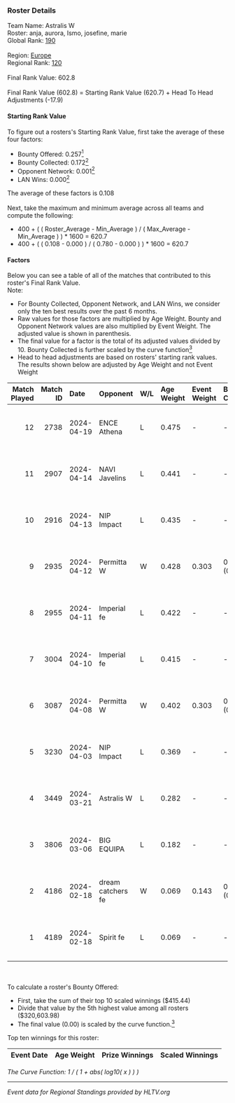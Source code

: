 ### Roster Details<br />
Team Name: Astralis W<br />
Roster: anja, aurora, Ismo, josefine, marie<br />
Global Rank: [190](../standings_global.md)<br />
<br />
Region: [Europe]( ../standings_europe.md)<br />
Regional Rank: [120]( ../standings_europe.md)<br />
<br />
Final Rank Value:  602.8<br />
<br />
Final Rank Value (602.8) = Starting Rank Value (620.7) + Head To Head Adjustments (-17.9)<br />

#### Starting Rank Value<br />
To figure out a rosters's Starting Rank Value, first take the average of these four factors:<br />
- Bounty Offered: 0.257[<sup>1</sup>](#table2)
- Bounty Collected: 0.172[<sup>2</sup>](#table1)
- Opponent Network: 0.001[<sup>2</sup>](#table1)
- LAN Wins: 0.000[<sup>2</sup>](#table1)

The average of these factors is 0.108<br />
<br />
Next, take the maximum and minimum average across all teams and compute the following:<br />
- 400 + ( ( Roster_Average - Min_Average ) / ( Max_Average - Min_Average ) ) * 1600 = 620.7
- 400 + ( ( 0.108 - 0.000 ) / ( 0.780 - 0.000 ) ) * 1600 = 620.7


#### Factors<br />
Below you can see a table of all of the matches that contributed to this roster's Final Rank Value.<br />
Note:<br />

- For Bounty Collected, Opponent Network, and LAN Wins, we consider only the ten best results over the past 6 months.
- Raw values for those factors are multiplied by Age Weight. Bounty and Opponent Network values are also multiplied by Event Weight. The adjusted value is shown in parenthesis.
- The final value for a factor is the total of its adjusted values divided by 10. Bounty Collected is further scaled by the curve function[<sup>3</sup>](#curveFunction)
- Head to head adjustments are based on rosters' starting rank values. The results shown below are adjusted by Age Weight and not Event Weight
<span id="table1"></span><br />


| Match Played | Match ID | Date       | Opponent          | W/L | Age Weight | Event Weight | Bounty Collected | Opponent Network | LAN Wins  | H2H Adj. | Roster                              |
| -: | -: | :- | :- | :- | :- | :- | :- | :- | :- | -: | :- |
|           12 |     2738 | 2024-04-19 | ENCE Athena       | L   | 0.475      | -            | -                | -                | -         |    -7.01 | anja, aurora, Ismo, josefine, marie |
|           11 |     2907 | 2024-04-14 | NAVI Javelins     | L   | 0.441      | -            | -                | -                | -         |    -3.34 | anja, aurora, Ismo, josefine, marie |
|           10 |     2916 | 2024-04-13 | NIP Impact        | L   | 0.435      | -            | -                | -                | -         |    -4.73 | anja, aurora, Ismo, josefine, marie |
|            9 |     2935 | 2024-04-12 | Permitta W        | W   | 0.428      | 0.303        | 0.000 (0.000)    | 0.016 (0.002)    | 0 (0.000) |     4.69 | anja, aurora, Ismo, josefine, marie |
|            8 |     2955 | 2024-04-11 | Imperial fe       | L   | 0.422      | -            | -                | -                | -         |    -1.11 | anja, aurora, Ismo, josefine, marie |
|            7 |     3004 | 2024-04-10 | Imperial fe       | L   | 0.415      | -            | -                | -                | -         |    -1.10 | anja, aurora, Ismo, josefine, marie |
|            6 |     3087 | 2024-04-08 | Permitta W        | W   | 0.402      | 0.303        | 0.000 (0.000)    | 0.016 (0.002)    | 0 (0.000) |     4.37 | anja, aurora, Ismo, josefine, marie |
|            5 |     3230 | 2024-04-03 | NIP Impact        | L   | 0.369      | -            | -                | -                | -         |    -4.33 | anja, aurora, Ismo, josefine, marie |
|            4 |     3449 | 2024-03-21 | Astralis W        | L   | 0.282      | -            | -                | -                | -         |    -3.99 | anja, aurora, Ismo, josefine, marie |
|            3 |     3806 | 2024-03-06 | BIG EQUIPA        | L   | 0.182      | -            | -                | -                | -         |    -1.73 | anja, aurora, Ismo, josefine, marie |
|            2 |     4186 | 2024-02-18 | dream catchers fe | W   | 0.069      | 0.143        | 0.016 (0.000)    | 0.171 (0.002)    | 0 (0.000) |     1.38 | anja, aurora, Ismo, josefine, marie |
|            1 |     4189 | 2024-02-18 | Spirit fe         | L   | 0.069      | -            | -                | -                | -         |    -0.95 | anja, aurora, Ismo, josefine, marie |

<br />
<span id="table2"></span><br />
To calculate a roster's Bounty Offered:<br />

- First, take the sum of their top 10 scaled winnings ($415.44)
- Divide that value by the 5th highest value among all rosters ($320,603.98)
- The final value (0.00) is scaled by the curve function.[<sup>3</sup>](#curveFunction)

Top ten winnings for this roster:<br />

| Event Date | Age Weight | Prize Winnings | Scaled Winnings |
| :- | -: | :- | :- |


<span id="curveFunction"></span>_The Curve Function: 1 / ( 1 + abs( log10( x ) ) )_<br />

---
_Event data for Regional Standings provided by HLTV.org_<br />
